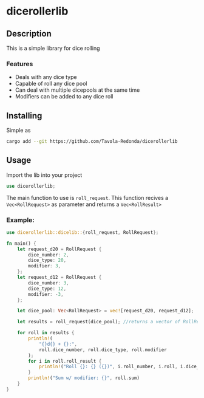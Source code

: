 # dicerollerlib

## Description

This is a simple library for dice rolling

### Features

- Deals with any dice type
- Capable of roll any dice pool
- Can deal with multiple dicepools at the same time
- Modifiers can be added to any dice roll

## Installing

Simple as

```bash
cargo add --git https://github.com/Tavola-Redonda/dicerollerlib
```

## Usage

Import the lib into your project

```rust
use dicerollerlib;
```

The main function to use is `roll_request`. This function recives a `Vec<RollRequest>` as parameter and returns a `Vec<RollResult>`

### Example:

```rust
use dicerollerlib::dicelib::{roll_request, RollRequest};

fn main() {
    let request_d20 = RollRequest {
        dice_number: 2,
        dice_type: 20,
        modifier: 3,
    };
    let request_d12 = RollRequest {
        dice_number: 3,
        dice_type: 12,
        modifier: -3,
    };

    let dice_pool: Vec<RollRequest> = vec![request_d20, request_d12];

    let results = roll_request(dice_pool); //returns a vector of RollResult

    for roll in results {
        println!(
            "{}d{} + {}:",
            roll.dice_number, roll.dice_type, roll.modifier
        );
        for i in roll.roll_result {
            println!("Roll {}: {} ({})", i.roll_number, i.roll, i.dice_type);
        }
        println!("Sum w/ modifier: {}", roll.sum)
    }
}

```
